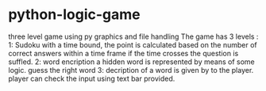 # python-logic-game
three level game using py graphics and file handling
The game has 3 levels :
1: Sudoku with a time bound, the point is calculated based on the number of correct answers within a time frame if the time crosses the question is suffled.
2: word encription a hidden word is represented by means of some logic. guess the right word
3: decription of a word is given by to the player. player can check the input using text bar provided.

